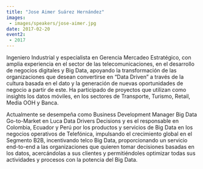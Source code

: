 ```yaml
---
title: "Jose Aimer Suárez Hernández"
images:
 - images/speakers/jose-aimer.jpg
date: 2017-02-20
event2:
 - 2017
---
```


Ingeniero Industrial y especialista en Gerencia Mercadeo Estratégico, con amplia experiencia en el sector de las telecomunicaciones, en el desarrollo de negocios digitales y Big Data, apoyando la transformación de las organizaciones que desean convertirse en “Data Driven” a través de la cultura basada en el dato y la generación de nuevas oportunidades de negocio a partir de este. Ha participado de proyectos que utilizan como insights los datos móviles, en los sectores de Transporte, Turismo, Retail, Media OOH y Banca.

Actualmente se desempeña como Business Development Manager Big Data Go-to-Market en Luca Data Drivers Decisions y es el responsable en Colombia, Ecuador y Perú por los productos y servicios de Big Data en los negocios operativos de Telefónica, impulsando el crecimiento global en el Segmento B2B, incentivando telco Big Data, proporcionando un servicio end-to-end a las organizaciones que quieren tomar decisiones basadas en los datos, acercándolas a sus clientes y permitiéndoles optimizar todas sus actividades y procesos con la potencia del Big Data.
